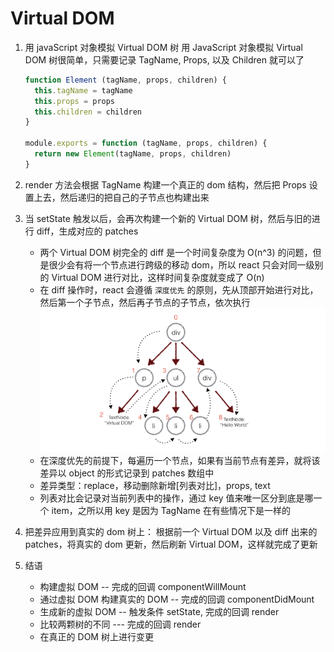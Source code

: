 # Virtual DOM 

1. 用 javaScript 对象模拟 Virtual DOM 树
  用 JavaScript 对象模拟 Virtual DOM 树很简单，只需要记录 TagName, Props, 以及 Children 就可以了
    ```javascript
    function Element (tagName, props, children) {
      this.tagName = tagName
      this.props = props
      this.children = children
    }

    module.exports = function (tagName, props, children) {
      return new Element(tagName, props, children)
    }
    ``` 
1. render 方法会根据 TagName 构建一个真正的 dom 结构，然后把 Props 设置上去，然后递归的把自己的子节点也构建出来
1. 当 setState 触发以后，会再次构建一个新的 Virtual DOM 树，然后与旧的进行 diff，生成对应的 patches
   - 两个 Virtual DOM 树完全的 diff 是一个时间复杂度为 O(n^3) 的问题，但是很少会有将一个节点进行跨级的移动 dom，所以 react 只会对同一级别的 Virtual DOM 进行对比，这样时间复杂度就变成了 O(n)
   - 在 diff 操作时，react 会遵循 `深度优先` 的原则，先从顶部开始进行对比，然后第一个子节点，然后再子节点的子节点，依次执行
     ![Images](./Images/c4ba535164d29fd46383d19512c37349_hd.png)
   - 在深度优先的前提下，每遍历一个节点，如果有当前节点有差异，就将该差异以 object 的形式记录到 patches 数组中
   - 差异类型：replace，移动删除新增[列表对比]，props, text
   - 列表对比会记录对当前列表中的操作，通过 key 值来唯一区分到底是哪一个 item，之所以用 key 是因为 TagName 在有些情况下是一样的
1. 把差异应用到真实的 dom 树上： 根据前一个 Virtual DOM 以及 diff 出来的 patches，将真实的 dom 更新，然后刷新 Virtual DOM，这样就完成了更新

1. 结语
    - 构建虚拟 DOM                   --       完成的回调 componentWillMount
    - 通过虚拟 DOM 构建真实的 DOM     --       完成的回调 componentDidMount
    - 生成新的虚拟 DOM               --       触发条件   setState, 完成的回调 render
    - 比较两颗树的不同                ---      完成的回调 render
    - 在真正的 DOM 树上进行变更

